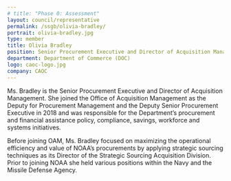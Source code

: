 ```yaml
---
# title: "Phase 0: Assessment"
layout: council/representative
permalink: /ssgb/olivia-bradley/
portrait: olivia-bradley.jpg
type: member
title: Olivia Bradley
position: Senior Procurement Executive and Director of Acquisition Management
department: Department of Commerce (DOC)
logo: caoc-logo.jpg
company: CAOC 
---
```


Ms. Bradley is the Senior Procurement Executive and Director of Acquisition Management. She joined the Office of Acquisition Management as the Deputy for Procurement Management and the Deputy Senior Procurement Executive in 2018 and was responsible for the Department’s procurement and financial assistance policy, compliance, savings, workforce and systems initiatives. 

Before joining OAM, Ms. Bradley focused on maximizing the operational efficiency and value of NOAA’s procurements by applying strategic sourcing techniques as its Director of the Strategic Sourcing Acquisition Division. Prior to joining NOAA she held various positions within the Navy and the Missile Defense Agency.